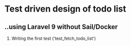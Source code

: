 
# Test driven design of todo list

## ..using Laravel 9 without Sail/Docker

1. Writing the first test ('test_fetch_todo_list')
